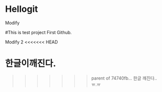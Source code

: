# Hellogit
Modify

#This is test project
First Github.

Modify 2
<<<<<<< HEAD

한글이깨진다.
=======
>>>>>>> parent of 74740fb... 한글 깨진다.. ㅠ.ㅠ
